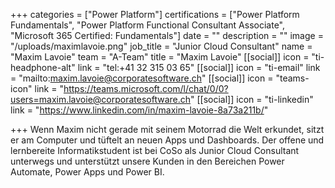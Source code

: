 +++
categories = ["Power Platform"]
certifications = ["Power Platform Fundamentals", "Power Platform Functional Consultant Associate", "Microsoft 365 Certified: Fundamentals"]
date = ""
description = ""
image = "/uploads/maximlavoie.png"
job_title = "Junior Cloud Consultant"
name = "Maxim Lavoie"
team = "A-Team"
title = "Maxim Lavoie"
[[social]]
icon = "ti-headphone-alt"
link = "tel:+41 32 315 03 65"
[[social]]
icon = "ti-email"
link = "mailto:maxim.lavoie@corporatesoftware.ch"
[[social]]
icon = "teams-icon"
link = "https://teams.microsoft.com/l/chat/0/0?users=maxim.lavoie@corporatesoftware.ch"
[[social]]
icon = "ti-linkedin"
link = "https://www.linkedin.com/in/maxim-lavoie-8a73a211b/"

+++
Wenn Maxim nicht gerade mit seinem Motorrad die Welt erkundet, sitzt er am Computer und tüftelt an neuen Apps und Dashboards. Der offene und lernbereite Informatikstudent ist bei CoSo als Junior Cloud Consultant unterwegs und unterstützt unsere Kunden in den Bereichen Power Automate, Power Apps und Power BI.